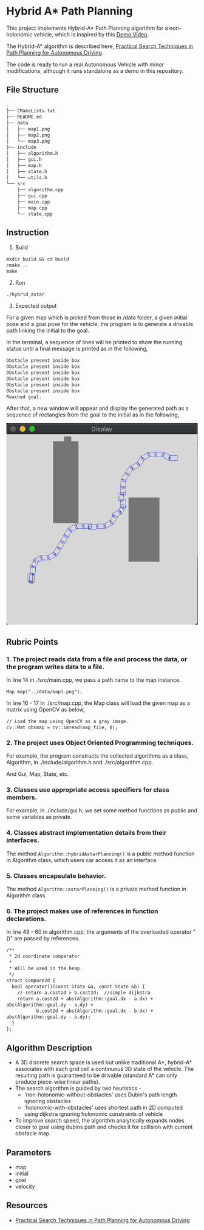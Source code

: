 # Hybrid A* Path Planning

This project implements Hybrid-A* Path Planning algorithm for a non-holonomic vehicle, which is inspired by this [Demo Video](https://www.youtube.com/watch?time_continue=2&v=qXZt-B7iUyw).

The Hybrid-A* algorithm is described here, [Practical Search Techniques in Path Planning for Autonomous Driving](https://ai.stanford.edu/~ddolgov/papers/dolgov_gpp_stair08.pdf).

The code is ready to run a real Autonomous Vehicle with minor modifications, although it runs standalone as a demo in this repository.

## File Structure

```
.
├── CMakeLists.txt
├── README.md
├── data
│   ├── map1.png
│   ├── map2.png
│   └── map3.png
├── include
│   ├── algorithm.h
│   ├── gui.h
│   ├── map.h
│   ├── state.h
│   └── utils.h
└── src
    ├── algorithm.cpp
    ├── gui.cpp
    ├── main.cpp
    ├── map.cpp
    └── state.cpp
```

## Instruction

1) Build

```
mkdir build && cd build
cmake ..
make
```

2) Run

```
./hybrid_astar
```

3) Expected output

For a given map which is picked from those in /data folder, a given initial pose and a goal pose for the vehicle, the program is to generate a drivable path linking the initial to the goal.

In the terminal, a sequence of lines will be printed to show the running status until a final message is printed as in the following,

```
Obstacle present inside box
Obstacle present inside box
Obstacle present inside box
Obstacle present inside box
Obstacle present inside box
Obstacle present inside box
Reached goal.
```

After that, a new window will appear and display the generated path as a sequence of rectangles from the goal to the initial as in the following,

![](./output/output1.png)

## Rubric Points

### 1. The project reads data from a file and process the data, or the program writes data to a file.

In line 14 in ./src/main.cpp, we pass a path name to the map instance.

```
Map map("../data/map1.png");
```

In line 16 - 17 in ./src/map.cpp, the Map class will load the given map as a matrix using OpenCV as below,

```
// Load the map using OpenCV as a gray image.
cv::Mat obsmap = cv::imread(map_file, 0);
```

### 2. The project uses Object Oriented Programming techniques.

For example, the program constructs the collected algorithms as a class, Algorithm, in ./include/algorithm.h and ./src/algorithm.cpp.

And Gui, Map, State, etc.

### 3. Classes use appropriate access specifiers for class members.

For example, in ./include/gui.h, we set some method functions as public and some variables as private.

### 4. Classes abstract implementation details from their interfaces.

The method ``Algorithm::hybridAstarPlanning()`` is a public method function in Algorithm class, which users car access it as an interface.

### 5. Classes encapsulate behavior.

The method ``Algorithm::astarPlanning()`` is a private method function in Algorithm class.

### 6. The project makes use of references in function declarations.

In line 49 - 60 in algorithm.cpp, the arguments of the overloaded operator "()" are passed by references.

```
/**
 * 2d coordinate comparator
 *
 * Will be used in the heap.
 */
struct Compare2d {
  bool operator()(const State &a, const State &b) {
    // return a.cost2d > b.cost2d;	//simple dijkstra
    return a.cost2d + abs(Algorithm::goal.dx - a.dx) + abs(Algorithm::goal.dy - a.dy) >
           b.cost2d + abs(Algorithm::goal.dx - b.dx) + abs(Algorithm::goal.dy - b.dy);
  }
};
```

## Algorithm Description

* A 3D discrete search space is used but unlike traditional A*, hybrid-A* associates with each grid cell a continuous 3D state of the vehicle. The resulting path is guaranteed to be drivable (standard A* can only produce piece-wise linear paths).
* The search algorithm is guided by two heuristics -
	* 'non-holonomic-without-obstacles' uses Dubin's path length ignoring obstacles
	* 'holonomic-with-obstacles' uses shortest path in 2D computed using dijkstra ignoring holonomic constraints of vehicle
* To improve search speed, the algorithm analytically expands nodes closer to goal using dubins path and checks it for collision with current obstacle map.

## Parameters

- map
- initial
- goal
- velocity

## Resources

* [Practical Search Techniques in Path Planning for Autonomous Driving](https://ai.stanford.edu/~ddolgov/papers/dolgov_gpp_stair08.pdf)
